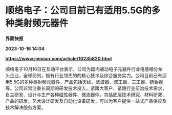 # 顺络电子：公司目前已有适用5.5G的多种类射频元器件
**界面快报**

**2023-10-16 14:04**

**https://www.jiemian.com/article/10235820.html**

顺络电子10月16日在互动平台表示，公司为国内被动电子元器件行业电感细分龙头企业，全球前列，拥有行业领先的的核心技术及综合服务实力。公司目前已有适用5.5G的多种类射频元器件，产品包括天线、滤波器、双工器、三工器、耦合器等。公司非常注重长周期的研发技术投入，紧跟大客户、紧跟行业前治技术需求，自主研发、设计与生产各种磁性器件、微波器件。包括底层技术研究，材料研究、产品的研发，艺术设计研发及自动化设备研发，可以为客户提供一站式产品供应及技术解决服务方案。